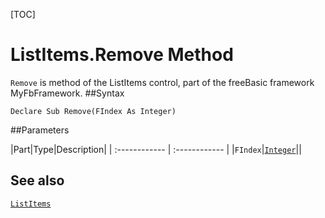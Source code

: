 [TOC]
# ListItems.Remove Method

`Remove` is method of the ListItems control, part of the freeBasic framework MyFbFramework.
##Syntax
```freeBasic
Declare Sub Remove(FIndex As Integer)
```

##Parameters

|Part|Type|Description|
| :------------ | :------------ |
|`FIndex`|[`Integer`]("https://www.freebasic.net/wiki/KeyPgInteger")||
## See also
[`ListItems`](ListItems.md)
